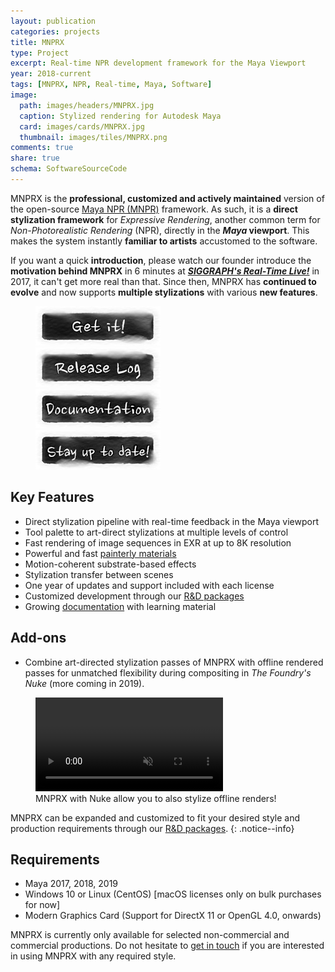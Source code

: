 ```yaml
---
layout: publication
categories: projects
title: MNPRX
type: Project
excerpt: Real-time NPR development framework for the Maya Viewport
year: 2018-current
tags: [MNPRX, NPR, Real-time, Maya, Software]
image:
  path: images/headers/MNPRX.jpg
  caption: Stylized rendering for Autodesk Maya
  card: images/cards/MNPRX.jpg
  thumbnail: images/tiles/MNPRX.png
comments: true
share: true
schema: SoftwareSourceCode
---
```


MNPRX is the **professional, customized and actively maintained** version of the open-source [Maya NPR (MNPR)](../Maya-NPR) framework. As such, it is a **direct stylization framework** for _Expressive Rendering_, another common term for _Non-Photorealistic Rendering_ (NPR), directly in the **_Maya_ viewport**. This makes the system instantly **familiar to artists** accustomed to the software.

If you want a quick **introduction**, please watch our founder introduce the **motivation behind MNPRX** in 6 minutes at [**_SIGGRAPH's Real-Time Live!_**](https://youtu.be/hpuEdXn_M0Q?t=3214) in 2017, it can't get more real than that. Since then, MNPRX has **continued to evolve** and now supports **multiple stylizations** with various **new features**.

<figure class="align-right mnprx-links">
	<a href="./get-it"><img src="/images/buttons/mnprx_getIt.jpg" alt="image"></a><br>
  <a href="./release-log"><img src="/images/buttons/mnprx_releaseLog.jpg" alt="image"></a><br>
  <a href="./docs"><img src="/images/buttons/mnprx_documentation.jpg" alt="image"></a><br>
  <a href="https://goo.gl/forms/dHDqfQsqY2wuVwXt1"><img src="/images/buttons/mnprx_stayUpToDate.jpg"   alt="image"></a>
</figure>

## Key Features

* Direct stylization pipeline with real-time feedback in the Maya viewport
* Tool palette to art-direct stylizations at multiple levels of control
* Fast rendering of image sequences in EXR at up to 8K resolution
* Powerful and fast [painterly materials](/projects/MNPRX/docs/uber/)
* Motion-coherent substrate-based effects
* Stylization transfer between scenes
* One year of updates and support included with each license
* Customized development through our [R&D packages](/services)
* Growing [documentation](.docs) with learning material

## Add-ons
* Combine art-directed stylization passes of MNPRX with offline rendered passes for unmatched flexibility during compositing in _The Foundry's Nuke_ (more coming in 2019).

<figure class="pull-center">
	<video autoplay loop muted playsinline>
	  <source src="/images/MNPRX/MNPRX-Arnold-12fps.mp4" type="video/mp4">
	</video>
	<figcaption>MNPRX with Nuke allow you to also stylize offline renders!</figcaption>
</figure>

MNPRX can be expanded and customized to fit your desired style and production requirements through our [R&D packages](/services).
{: .notice--info}

## Requirements
* Maya 2017, 2018, 2019
* Windows 10 or Linux (CentOS) [macOS licenses only on bulk purchases for now]
* Modern Graphics Card (Support for DirectX 11 or OpenGL 4.0, onwards)

MNPRX is currently only available for selected non-commercial and commercial productions. Do not hesitate to [get in touch](/projects/MNPRX/get-it) if you are interested in using MNPRX with any required style.
